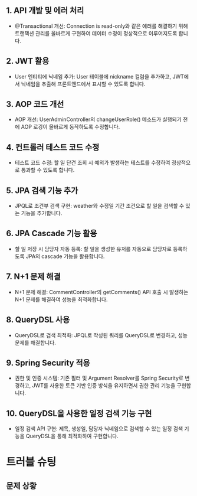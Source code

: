 ## 1. API 개발 및 에러 처리

- @Transactional 개선:
Connection is read-only와 같은 에러를 해결하기 위해 트랜잭션 관리를 올바르게 구현하여 데이터 수정이 정상적으로 이루어지도록 합니다.

## 2. JWT 활용

- User 엔티티에 닉네임 추가:
User 테이블에 nickname 컬럼을 추가하고, JWT에서 닉네임을 추출해 프론트엔드에서 표시할 수 있도록 합니다.

## 3. AOP 코드 개선

- AOP 개선:
UserAdminController의 changeUserRole() 메소드가 실행되기 전에 AOP 로깅이 올바르게 동작하도록 수정합니다.

## 4. 컨트롤러 테스트 코드 수정

- 테스트 코드 수정:
할 일 단건 조회 시 예외가 발생하는 테스트를 수정하여 정상적으로 통과할 수 있도록 합니다.

## 5. JPA 검색 기능 추가

- JPQL로 조건부 검색 구현:
weather와 수정일 기간 조건으로 할 일을 검색할 수 있는 기능을 추가합니다.

## 6. JPA Cascade 기능 활용

- 할 일 저장 시 담당자 자동 등록:
할 일을 생성한 유저를 자동으로 담당자로 등록하도록 JPA의 cascade 기능을 활용합니다.

## 7. N+1 문제 해결

- N+1 문제 해결:
CommentController의 getComments() API 호출 시 발생하는 N+1 문제를 해결하여 성능을 최적화합니다.

## 8. QueryDSL 사용

- QueryDSL로 검색 최적화:
JPQL로 작성된 쿼리를 QueryDSL로 변경하고, 성능 문제를 해결합니다.

## 9. Spring Security 적용

-	권한 및 인증 시스템:
기존 필터 및 Argument Resolver를 Spring Security로 변경하고, JWT를 사용한 토큰 기반 인증 방식을 유지하면서 권한 관리 기능을 구현합니다.

## 10. QueryDSL을 사용한 일정 검색 기능 구현

-	일정 검색 API 구현:
제목, 생성일, 담당자 닉네임으로 검색할 수 있는 일정 검색 기능을 QueryDSL을 통해 최적화하여 구현합니다.


# 트러블 슈팅



## 문제 상황






